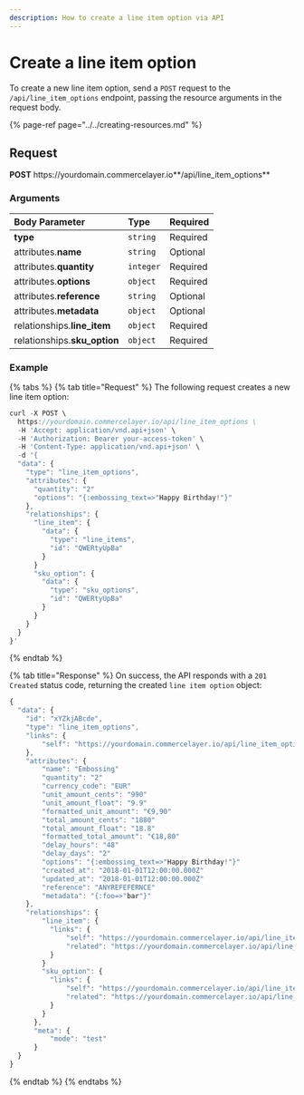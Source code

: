```yaml
---
description: How to create a line item option via API
---
```


# Create a line item option

To create a new line item option, send a `POST` request to the `/api/line_item_options` endpoint, passing the resource arguments in the request body.

{% page-ref page="../../creating-resources.md" %}

## Request

**POST** https://<i></i>yourdomain.commercelayer.io**/api/line_item_options**

### Arguments

| Body Parameter | Type | Required |
| :--- | :--- | :--- |
| **type** | `string` | Required |
| attributes.**name** | `string` | Optional |
| attributes.**quantity** | `integer` | Required |
| attributes.**options** | `object` | Required |
| attributes.**reference** | `string` | Optional |
| attributes.**metadata** | `object` | Optional |
| relationships.**line_item** | `object` | Required |
| relationships.**sku_option** | `object` | Required |

### Example

{% tabs %}
{% tab title="Request" %}
The following request creates a new line item option:

```javascript
curl -X POST \
  https://yourdomain.commercelayer.io/api/line_item_options \
  -H 'Accept: application/vnd.api+json' \
  -H 'Authorization: Bearer your-access-token' \
  -H 'Content-Type: application/vnd.api+json' \
  -d '{
  "data": {
    "type": "line_item_options",
    "attributes": {
      "quantity": "2"
      "options": "{:embossing_text=>"Happy Birthday!"}"
    },
    "relationships": {
      "line_item": {
        "data": {
          "type": "line_items",
          "id": "QWERtyUpBa"
        }
      }
      "sku_option": {
        "data": {
          "type": "sku_options",
          "id": "QWERtyUpBa"
        }
      }
    }
  }
}'
```
{% endtab %}

{% tab title="Response" %}
On success, the API responds with a `201 Created` status code, returning the created `line item option` object:

```javascript
{
  "data": {
    "id": "xYZkjABcde",
    "type": "line_item_options",
    "links": {
        "self": "https://yourdomain.commercelayer.io/api/line_item_options/xYZkjABcde"
    },
    "attributes": {
        "name": "Embossing"
        "quantity": "2"
        "currency_code": "EUR"
        "unit_amount_cents": "990"
        "unit_amount_float": "9.9"
        "formatted_unit_amount": "€9,90"
        "total_amount_cents": "1880"
        "total_amount_float": "18.8"
        "formatted_total_amount": "€18,80"
        "delay_hours": "48"
        "delay_days": "2"
        "options": "{:embossing_text=>"Happy Birthday!"}"
        "created_at": "2018-01-01T12:00:00.000Z"
        "updated_at": "2018-01-01T12:00:00.000Z"
        "reference": "ANYREFEFERNCE"
        "metadata": "{:foo=>"bar"}"
    },
    "relationships": {
        "line_item": {
          "links": {
              "self": "https://yourdomain.commercelayer.io/api/line_item_options/xYZkjABcde/relationships/line_item",
              "related": "https://yourdomain.commercelayer.io/api/line_item_options/xYZkjABcde/line_item"
          }
        }
        "sku_option": {
          "links": {
              "self": "https://yourdomain.commercelayer.io/api/line_item_options/xYZkjABcde/relationships/sku_option",
              "related": "https://yourdomain.commercelayer.io/api/line_item_options/xYZkjABcde/sku_option"
          }
        }
      },
      "meta": {
          "mode": "test"
      }
  }
}
```
{% endtab %}
{% endtabs %}
